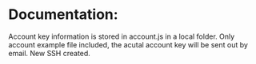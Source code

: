 # Documentation:
Account key information is stored in account.js in a local folder.
Only account example file included, the acutal account key will be sent out by email.
New SSH created.

